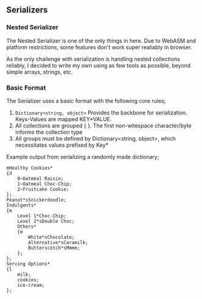 ## Serializers

### Nested Serializer

The Nested Serializer is one of the only things in here. Due to WebASM and platform restrictions, some features don't work super realiably in browser.

As the only challenge with serialization is handling nested collections reliably, I decided to write my own using as few tools as possible, beyond simple arrays, strings, etc.

### Basic Format

The Serializer uses a basic format with the following core rules;

1. ``Dictionary<string, object>`` Provides the backbone for serialization. Keys-Values are mapped KEY\*VALUE.
2. All collections are grouped { }. The first non-witespace character/byte informs the collection type
3. All groups must be defined by Dictionary<string, object>, which necessitates values prefixed by Key\*

Example output from serializing a randomly made dictionary;

```
mHealthy Cookies*
{d
	0~Oatmeal Raisin;
	1~Oatmeal Choc-Chip;
	2~Fruitcake Cookie;
};
Peanut*sSnickerdoodle;
Indulgents*
{m
	Level 1*Choc-Chip;
	Level 2*sDouble Choc;
	Others*
	{m
		White*sChocolate;
		Alternative*sCaramilk;
		Butterscotch*sMmmm;
	};
};
Serving Options*
{l
	milk;
	cookies;
	ice-cream;
};
```
